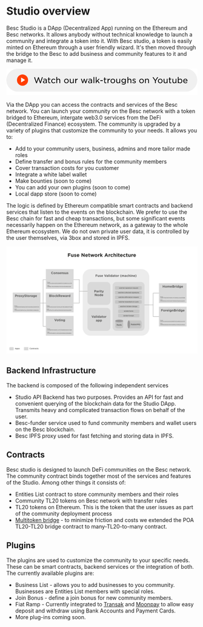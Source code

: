 # Studio overview

Besc Studio is a DApp \(Decentralized App\) running on the Ethereum and Besc networks. It allows anybody without technical knowledge to launch a community and integrate a token into it. With Besc studio, a token is easily minted on Ethereum through a user friendly wizard. It's then moved through the bridge to the Besc to add business and community features to it and manage it.

[![](../.gitbook/assets/you6.png) ](https://www.youtube.com/channel/UC7NaJ0UhmyHi5MvZSk61akA/videos?view_as=subscriber)

Via the DApp you can access the contracts and services of the Besc network. You can launch your community on the Besc network with a token bridged to Ethereum, intergate web3.0 services from the DeFi \(Decentralized Finance\) ecosystem. The community is upgraded by a variety of plugins that customize the community to your needs. It allows you to:

* Add to your community users, business, admins and more tailor made roles
* Define transfer and bonus rules for the community members
* Cover transaction costs for you customer
* Integrate a white label wallet
* Make bounties \(soon to come\)
* You can add your own plugins \(soon to come\)
* Local dapp store \(soon to come\)

The logic is defined by Ethereum compatible smart contracts and backend services that listen to the events on the blockchain. We prefer to use the Besc chain for fast and cheap transactions, but some significant events necessarily happen on the Ethereum network, as a gateway to the whole Ethereum ecosystem. We do not own private user data, it is controlled by the user themselves, via 3box and stored in IPFS.

![Besc Studio architecture](../.gitbook/assets/image%20%283%29.png)

## Backend Infrastructure

The backend is composed of the following independent services

* Studio API Backend has two purposes. Provides an API for fast and convenient querying of the blockchain data for the Studio DApp. Transmits heavy and complicated transaction flows on behalf of the user.
* Besc-funder service used to fund community members and wallet users on the Besc blockchain.
* Besc IPFS proxy used for fast fetching and storing data in IPFS.

## Contracts

Besc studio is designed to launch DeFi communities on the Besc network. The community contract binds together most of the services and features of the Studio. Among other things it consists of:

* Entities List contract to store community members and their roles
* Community TL20 tokens on Besc network with transfer rules
* TL20 tokens on Ethereum. This is the token that the user issues as part of the community deployment process
* [Multitoken bridge](https://github.com/fuseio/bridge-contracts) - to minimize friction and costs we extended the POA TL20-TL20 bridge contract to many-TL20-to-many contract.

## Plugins

The plugins are used to customize the community to your specific needs. These can be smart contracts, backend services or the integration of both. The currently available plugins are:

* Business List - allows you to add businesses to you community. Businesses are Entities List members with special roles.
* Join Bonus - define a join bonus for new community members.
* Fiat Ramp - Currently integrated to [Transak](https://transak.com/) and [Moonpay](https://www.moonpay.io/) to allow easy deposit and withdraw using Bank Accounts and Payment Cards.
* More plug-ins coming soon.

